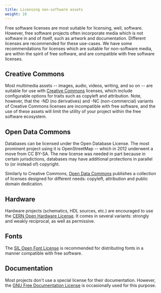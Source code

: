 ```yaml
---
title: Licensing non-software assets
weight: 10
---
```


Free software licenses are most suitable for licensing, well, software. However,
free software projects often incorporate media which is not software in and of
itself, such as artwork and documentation. Different licenses are recommended
for these use-cases. We have some recommendations for licenses which are
suitable for non-software media, are within the spirit of free software, and
are compatible with free software licenses.

## Creative Commons

Most multimedia assets -- images, audio, videos, writing, and so on -- are
suitable for use with [Creative Commons][0] licenses, which include configurable
options for traits such as copyleft and attribution. Note, however, that the -ND
(no derivatives) and -NC (non-commercial) variants of Creative Commons licenses
are incompatible with free software, and the use of these assets will limit the
utility of your project within the free software ecosystem.

[0]: https://creativecommons.org/

## Open Data Commons

Databases can be licensed under the Open Database License. The most prominent
project using it is OpenStreetMap -- which in 2012 underwent a move from CC&nbsp;BY-SA.
The new license was needed in part because in certain jurisdictions, databases
may have additional protections in parallel to (or instead of) copyright.

Similarly to Creative Commons, [Open Data Commons][odc] publishes a collection
of licenses designed for different needs: copyleft, attribution and public
domain dedication.

[odc]: https://opendatacommons.org/

## Hardware

Hardware projects (schematics, HDL sources, etc.) are encouraged to use the
<a href="https://cern-ohl.web.cern.ch/home" class="non-free" title="This link will take you to a non-free website">CERN Open Hardware License</a>.
It comes in several variants: strongly and weakly reciprocal, as well as permissive.

## Fonts

The
<a href="https://scripts.sil.org/cms/scripts/page.php?site_id=nrsi&id=OFL" class="non-free" title="This link will take you to a non-free website">SIL Open Font License</a>
is recommended for distributing fonts in a manner compatible with free software.

## Documentation

Most projects don't use a special license for their documentation. However,
the [GNU Free Documentation License][fdl] is occasionally used for this
purpose.

[fdl]: https://www.gnu.org/licenses/fdl-1.3.html
